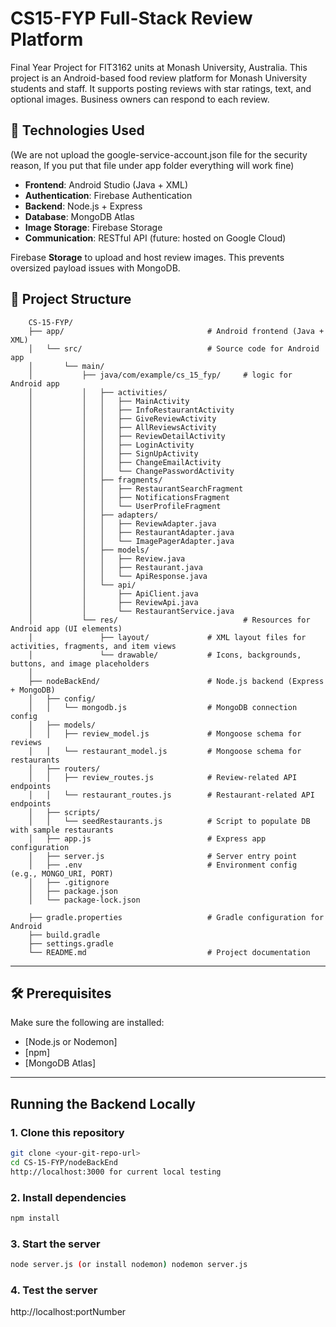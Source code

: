 # CS15-FYP Full-Stack Review Platform

Final Year Project for FIT3162 units at Monash University, Australia.
This project is an Android-based food review platform for Monash University students and staff. 
It supports posting reviews with star ratings, text, and optional images. Business owners can respond to each review.

## 🔌 Technologies Used
(We are not upload the google-service-account.json file for the security reason, If you put that file under app folder everything will work fine)
- **Frontend**: Android Studio (Java + XML) 
- **Authentication**: Firebase Authentication
- **Backend**: Node.js + Express
- **Database**: MongoDB Atlas
- **Image Storage**: Firebase Storage
- **Communication**: RESTful API (future: hosted on Google Cloud)

Firebase **Storage** to upload and host review images. This prevents oversized payload issues with MongoDB.

## 📁 Project Structure

```plaintext
    CS-15-FYP/
    ├── app/                                # Android frontend (Java + XML)
    │   └── src/                            # Source code for Android app
    │       └── main/                       
    │           ├── java/com/example/cs_15_fyp/     # logic for Android app
    │           │   ├── activities/
    │           │   │   ├── MainActivity
    │           │   │   ├── InfoRestaurantActivity
    │           │   │   ├── GiveReviewActivity
    │           │   │   ├── AllReviewsActivity
    │           │   │   ├── ReviewDetailActivity
    │           │   │   ├── LoginActivity
    │           │   │   ├── SignUpActivity
    │           │   │   ├── ChangeEmailActivity
    │           │   │   └── ChangePasswordActivity
    │           │   ├── fragments/
    │           │   │   ├── RestaurantSearchFragment
    │           │   │   ├── NotificationsFragment
    │           │   │   └── UserProfileFragment
    │           │   ├── adapters/
    │           │   │   ├── ReviewAdapter.java
    │           │   │   ├── RestaurantAdapter.java
    │           │   │   └── ImagePagerAdapter.java
    │           │   ├── models/
    │           │   │   ├── Review.java
    │           │   │   ├── Restaurant.java
    │           │   │   └── ApiResponse.java
    │           │   └── api/
    │           │       ├── ApiClient.java
    │           │       ├── ReviewApi.java
    │           │       └── RestaurantService.java
    │           └── res/                            # Resources for Android app (UI elements)
    │               ├── layout/             # XML layout files for activities, fragments, and item views
    │               └── drawable/           # Icons, backgrounds, buttons, and image placeholders
    │ 
    ├── nodeBackEnd/                        # Node.js backend (Express + MongoDB)
    │   ├── config/
    │   │   └── mongodb.js                  # MongoDB connection config
    │   ├── models/
    │   │   ├── review_model.js             # Mongoose schema for reviews
    │   │   └── restaurant_model.js         # Mongoose schema for restaurants
    │   ├── routers/
    │   │   ├── review_routes.js            # Review-related API endpoints
    │   │   └── restaurant_routes.js        # Restaurant-related API endpoints
    │   ├── scripts/
    │   │   └── seedRestaurants.js          # Script to populate DB with sample restaurants
    │   ├── app.js                          # Express app configuration
    │   ├── server.js                       # Server entry point
    │   ├── .env                            # Environment config (e.g., MONGO_URI, PORT)
    │   ├── .gitignore
    │   ├── package.json
    │   └── package-lock.json
    
    ├── gradle.properties                   # Gradle configuration for Android
    ├── build.gradle
    ├── settings.gradle
    └── README.md                           # Project documentation
```

---

## 🛠️ Prerequisites

Make sure the following are installed:

- [Node.js or Nodemon]
- [npm]
- [MongoDB Atlas]

---

## Running the Backend Locally

### 1. Clone this repository

```bash
git clone <your-git-repo-url>
cd CS-15-FYP/nodeBackEnd
http://localhost:3000 for current local testing
```
### 2. Install dependencies
```bash
npm install
```
### 3. Start the server
```bash
node server.js (or install nodemon) nodemon server.js
```
### 4. Test the server
http://localhost:portNumber

